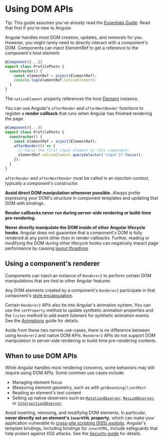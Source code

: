 # Using DOM APIs

Tip: This guide assumes you've already read the [Essentials Guide](essentials). Read that first if you're new to Angular.

Angular handles most DOM creation, updates, and removals for you. However, you might rarely need to
directly interact with a component's DOM. Components can inject ElementRef to get a reference to the
component's host element:

```ts
@Component({...})
export class ProfilePhoto {
  constructor() {
    const elementRef = inject(ElementRef);
    console.log(elementRef.nativeElement);
  }
}
```

The `nativeElement` property references the
host [Element](https://developer.mozilla.org/docs/Web/API/Element) instance.

You can use Angular's `afterRender` and `afterNextRender` functions to register a **render
callback** that runs when Angular has finished rendering the page.

```ts
@Component({...})
export class ProfilePhoto {
  constructor() {
    const elementRef = inject(ElementRef);
    afterRender(() => {
      // Focus the first input element in this component.
      elementRef.nativeElement.querySelector('input')?.focus();
    });
  }
}
```

`afterRender` and `afterNextRender` must be called in an _injection context_, typically a
component's constructor.

**Avoid direct DOM manipulation whenever possible.** Always prefer expressing your DOM's structure
in component templates and updating that DOM with bindings.

**Render callbacks never run during server-side rendering or build-time pre-rendering.**

**Never directly manipulate the DOM inside of other Angular lifecycle hooks**. Angular does not
guarantee that a component's DOM is fully rendered at any point other than in render callbacks.
Further, reading or modifying the DOM during other lifecycle hooks can negatively impact page
performance by
causing [layout thrashing](https://web.dev/avoid-large-complex-layouts-and-layout-thrashing).

## Using a component's renderer

Components can inject an instance of `Renderer2` to perform certain DOM manipulations that are tied
to other Angular features.

Any DOM elements created by a component's `Renderer2` participate in that
component's [style encapsulation](guide/components/styling#style-scoping).

Certain `Renderer2` APIs also tie into Angular's animation system. You can use the `setProperty`
method to update synthetic animation properties and the `listen` method to add event listeners for
synthetic animation events. See the [Animations](guide/animations) guide for details.

Aside from these two narrow use-cases, there is no difference between using `Renderer2` and native
DOM APIs. `Renderer2` APIs do not support DOM manipulation in server-side rendering or build-time
pre-rendering contexts.

## When to use DOM APIs

While Angular handles most rendering concerns, some behaviors may still require using DOM APIs. Some
common use cases include:

- Managing element focus
- Measuring element geometry, such as with `getBoundingClientRect`
- Reading an element's text content
- Setting up native observers such
  as [`MutationObserver`](https://developer.mozilla.org/docs/Web/API/MutationObserver),
  [`ResizeObserver`](https://developer.mozilla.org/docs/Web/API/ResizeObserver), or
  [`IntersectionObserver`](https://developer.mozilla.org/docs/Web/API/Intersection_Observer_API).

Avoid inserting, removing, and modifying DOM elements. In particular, **never directly set an
element's `innerHTML` property**, which can make your application vulnerable
to [cross-site scripting (XSS) exploits](https://developer.mozilla.org/docs/Glossary/Cross-site_scripting).
Angular's template bindings, including bindings for `innerHTML`, include safeguards that help
protect against XSS attacks. See the [Security guide](best-practices/security) for details.

